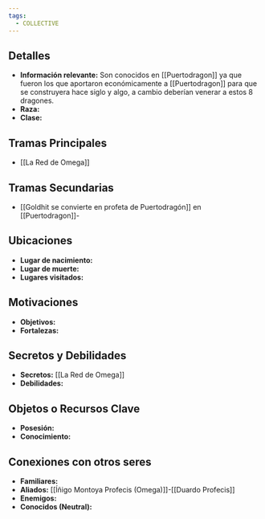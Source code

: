 ```yaml
---
tags:
  - COLLECTIVE
---
```

## Detalles
- **Información relevante:** Son conocidos en [[Puertodragon]] ya que fueron los que aportaron económicamente a [[Puertodragon]] para que se construyera hace siglo y algo, a cambio deberían venerar a estos 8 dragones.
- **Raza:** 
- **Clase:**

## Tramas Principales
- [[La Red de Omega]]

## Tramas Secundarias
- [[Goldhit se convierte en profeta de Puertodragón]] en [[Puertodragon]]-

## Ubicaciones
- **Lugar de nacimiento:** 
- **Lugar de muerte:**
- **Lugares visitados:**

## Motivaciones
- **Objetivos:**
- **Fortalezas:**

## Secretos y Debilidades 
- **Secretos:** [[La Red de Omega]]
- **Debilidades:**

## Objetos o Recursos Clave
- **Posesión:**
- **Conocimiento:**

## Conexiones con otros seres
- **Familiares:**
- **Aliados:** [[Íñigo Montoya Profecis (Omega)]]-[[Duardo Profecis]]
- **Enemigos:** 
- **Conocidos (Neutral):**